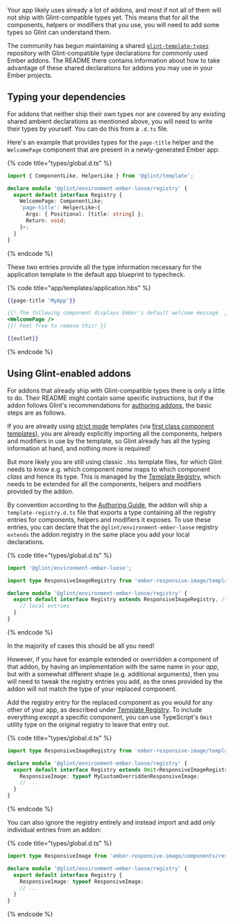 Your app likely uses already a lot of addons, and most if not all of them will not ship with Glint-compatible types yet. This means that for all the components, helpers or modifiers that you use, you will need to add some types so Glint can understand them.

The community has begun maintaining a shared [`glint-template-types`] repository with Glint-compatible type declarations for commonly used Ember addons. The README there contains information about how to take advantage of these shared declarations for addons you may use in your Ember projects.

## Typing your dependencies

For addons that neither ship their own types nor are covered by any existing shared ambient declarations as mentioned above, you will need to write their types by yourself. You can do this from a `.d.ts` file.

Here's an example that provides types for the `page-title` helper and the `WelcomePage` component that are present in a newly-generated Ember app:

{% code title="types/global.d.ts" %}

```typescript
import { ComponentLike, HelperLike } from '@glint/template';

declare module '@glint/environment-ember-loose/registry' {
  export default interface Registry {
    WelcomePage: ComponentLike;
    'page-title': HelperLike<{
      Args: { Positional: [title: string] };
      Return: void;
    }>;
  }
}
```

{% endcode %}

These two entries provide all the type information necessary for the application template in the default app blueprint
to typecheck.

{% code title="app/templates/application.hbs" %}

```handlebars
{{page-title 'MyApp'}}

{{! The following component displays Ember's default welcome message. }}
<WelcomePage />
{{! Feel free to remove this! }}

{{outlet}}
```

{% endcode %}

## Using Glint-enabled addons

For addons that already ship with Glint-compatible types there is only a little to do. Their README might contain some specific instructions, but if the addon follows Glint's recommendations for [authoring addons][authoring], the basic steps are as follows.

If you are already using [strict mode] templates (via [first class component templates]), you are already explicitly importing all the components, helpers and modifiers in use by the template, so Glint already has all the typing information at hand, and nothing more is required!

But more likely you are still using classic `.hbs` template files, for which Glint needs to know e.g. which component _name_ maps to which component _class_ and hence its type. This is managed by the [Template Registry], which needs to be extended for all the components, helpers and modifiers provided by the addon.

By convention according to the [Authoring Guide][authoring], the addon will ship a `template-registry.d.ts` file that exports a type containing all the registry entries for components, helpers and modifiers it exposes. To use these entries, you can declare that the `@glint/environment-ember-loose` registry `extends` the addon registry in the same place you add your local declarations.

{% code title="types/global.d.ts" %}

```typescript
import '@glint/environment-ember-loose';

import type ResponsiveImageRegistry from 'ember-responsive-image/template-registry';

declare module '@glint/environment-ember-loose/registry' {
  export default interface Registry extends ResponsiveImageRegistry, /* other addon registries */ {
    // local entries
  }
}
```

{% endcode %}

In the majority of cases this should be all you need!

However, if you have for example extended or overridden a component of that addon, by having an implementation with the same name in your _app_, but with a somewhat different shape (e.g. additional arguments), then you will need to tweak the registry entries you add, as the ones provided by the addon will not match the type of your replaced component.

Add the registry entry for the replaced component as you would for any other of your app, as described under [Template Registry]. To include everything _except_ a specific component, you can use TypeScript's `Omit` utility type on the original registry to leave that entry out. 

{% code title="types/global.d.ts" %}

```typescript
import type ResponsiveImageRegistry from 'ember-responsive-image/template-registry';

declare module '@glint/environment-ember-loose/registry' {
  export default interface Registry extends Omit<ResponsiveImageRegistry, 'ResponsiveImage'> {
    ResponsiveImage: typeof MyCustomOverriddenResponsiveImage;
    // ...
  }
}
```

{% endcode %}

You can also ignore the registry entirely and instead import and add _only_ individual entries from an addon:

{% code title="types/global.d.ts" %}

```typescript
import type ResponsiveImage from 'ember-responsive-image/components/responsive-image';

declare module '@glint/environment-ember-loose/registry' {
  export default interface Registry {
    ResponsiveImage: typeof ResponsiveImage;
    // ...
  }
}
```

{% endcode %}

[`glint-template-types`]: https://github.com/Gavant/glint-template-types
[authoring]: authoring-addons.md
[strict mode]: http://emberjs.github.io/rfcs/0496-handlebars-strict-mode.html
[first class component templates]: http://emberjs.github.io/rfcs/0779-first-class-component-templates.html
[template registry]: template-registry.md
